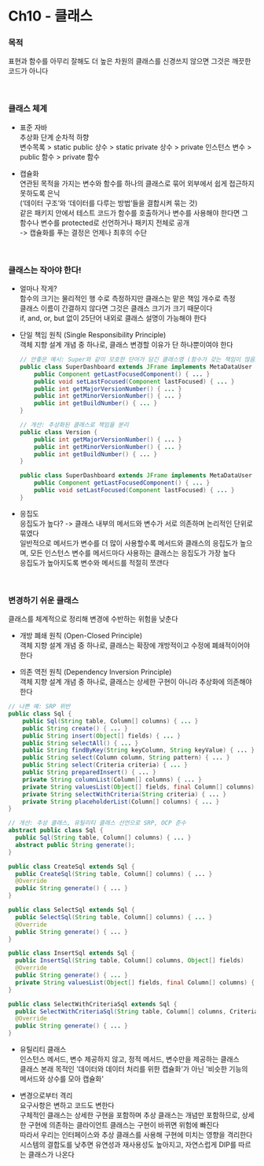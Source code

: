 # Ch10 - 클래스

### 목적

표현과 함수를 아무리 잘해도 더 높은 차원의 클래스를 신경쓰지 않으면 그것은 깨끗한 코드가 아니다

<br>

### 클래스 체계

-   표준 자바  
    추상화 단계 순차적 하향  
    변수목록 > static public 상수 > static private 상수 > private 인스턴스 변수 > public 함수 > private 함수

-   캡슐화  
    연관된 목적을 가지는 변수와 함수를 하나의 클래스로 묶어 외부에서 쉽게 접근하지 못하도록 은닉  
    (‘데이터 구조’와 ‘데이터를 다루는 방법’들을 결합시켜 묶는 것)  
    같은 패키지 안에서 테스트 코드가 함수를 호출하거나 변수를 사용해야 한다면 그 함수나 변수를 protected로 선언하거나 패키지 전체로 공개  
    -> 캡슐화를 푸는 결정은 언제나 최후의 수단

<br>

### 클래스는 작아야 한다!

-   얼마나 작게?  
    함수의 크기는 물리적인 행 수로 측정하지만 클래스는 맡은 책임 개수로 측정  
    클래스 이름이 간결하지 않다면 그것은 클래스 크기가 크기 때문이다  
    if, and, or, but 없이 25단어 내외로 클래스 설명이 가능해야 한다

-   단일 책임 원칙 (Single Responsibility Principle)  
    객체 지향 설계 개념 중 하나로, 클래스 변경할 이유가 단 하나뿐이여야 한다

    ```java
    // 안좋은 예시: Super와 같이 모호한 단어가 담긴 클래스명 (함수가 갖는 책임이 많음)
    public class SuperDashboard extends JFrame implements MetaDataUser {
        public Component getLastFocusedComponent() { ... }
        public void setLastFocused(Component lastFocused) { ... }
        public int getMajorVersionNumber() { ... }
        public int getMinorVersionNumber() { ... }
        public int getBuildNumber() { ... }
    }

    // 개선: 추상화된 클래스로 책임을 분리
    public class Version {
        public int getMajorVersionNumber() { ... }
        public int getMinorVersionNumber() { ... }
        public int getBuildNumber() { ... }
    }

    public class SuperDashboard extends JFrame implements MetaDataUser {
        public Component getLastFocusedComponent() { ... }
        public void setLastFocused(Component lastFocused) { ... }
    }
    ```

-   응집도  
    응집도가 높다? -> 클래스 내부의 메서드와 변수가 서로 의존하며 논리적인 단위로 묶였다  
    일반적으로 메서드가 변수를 더 많이 사용할수록 메서드와 클래스의 응집도가 높으며,
    모든 인스턴스 변수를 메서드마다 사용하는 클래스는 응집도가 가장 높다  
    응집도가 높아지도록 변수와 메서드를 적절히 쪼갠다

<br>

### 변경하기 쉬운 클래스

클래스를 체계적으로 정리해 변경에 수반하는 위험을 낮춘다

-   개방 폐쇄 원칙 (Open-Closed Principle)  
    객체 지향 설계 개념 중 하나로, 클래스는 확장에 개방적이고 수정에 폐쇄적이어야 한다

-   의존 역전 원칙 (Dependency Inversion Principle)  
    객체 지향 설계 개념 중 하나로, 클래스는 상세한 구현이 아니라 추상화에 의존해야 한다

```java
// 나쁜 예: SRP 위반
public class Sql {
    public Sql(String table, Column[] columns) { ... }
    public String create() { ... }
    public String insert(Object[] fields) { ... }
    public String selectAll() { ... }
    public String findByKey(String keyColumn, String keyValue) { ... }
    public String select(Column column, String pattern) { ... }
    public String select(Criteria criteria) { ... }
    public String preparedInsert() { ... }
    private String columnList(Column[] columns) { ... }
    private String valuesList(Object[] fields, final Column[] columns) { ... }
    private String selectWithCriteria(String criteria) { ... }
    private String placeholderList(Column[] columns) { ... }
}

// 개선: 추상 클래스, 유틸리티 클래스 선언으로 SRP, OCP 준수
abstract public class Sql {
  public Sql(String table, Column[] columns) { ... }
  abstract public String generate();
}

public class CreateSql extends Sql {
  public CreateSql(String table, Column[] columns) { ... }
  @Override
  public String generate() { ... }
}

public class SelectSql extends Sql {
  public SelectSql(String table, Column[] columns) { ... }
  @Override 
  public String generate() { ... }
}

public class InsertSql extends Sql {
  public InsertSql(String table, Column[] columns, Object[] fields)
  @Override 
  public String generate() { ... }
  private String valuesList(Object[] fields, final Column[] columns) { ... }
}

public class SelectWithCriteriaSql extends Sql {
  public SelectWithCriteriaSql(String table, Column[] columns, Criteria criteria) { ... }
  @Override 
  public String generate() { ... }
}
```

-   유틸리티 클래스  
    인스턴스 메서드, 변수 제공하지 않고, 정적 메서드, 변수만을 제공하는 클래스  
    클래스 본래 목적인 '데이터와 데이터 처리를 위한 캡슐화'가 아닌 '비슷한 기능의 메서드와 상수를 모아 캡슐화'

-   변경으로부터 격리  
    요구사항은 변하고 코드도 변한다  
    구체적인 클래스는 상세한 구현을 포함하며 추상 클래스는 개념만 포함하므로, 상세한 구현에 의존하는 클라이언트 클래스는 구현이 바뀌면 위험에 빠진다  
    따라서 우리는 인터페이스와 추상 클래스를 사용해 구현에 미치는 영향을 격리한다  
    시스템의 결합도를 낮추면 유연성과 재사용성도 높아지고, 자연스럽게 DIP를 따르는 클래스가 나온다
